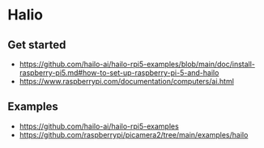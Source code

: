 # Halio 

## Get started
- https://github.com/hailo-ai/hailo-rpi5-examples/blob/main/doc/install-raspberry-pi5.md#how-to-set-up-raspberry-pi-5-and-hailo
- https://www.raspberrypi.com/documentation/computers/ai.html

## Examples
- https://github.com/hailo-ai/hailo-rpi5-examples
- https://github.com/raspberrypi/picamera2/tree/main/examples/hailo

